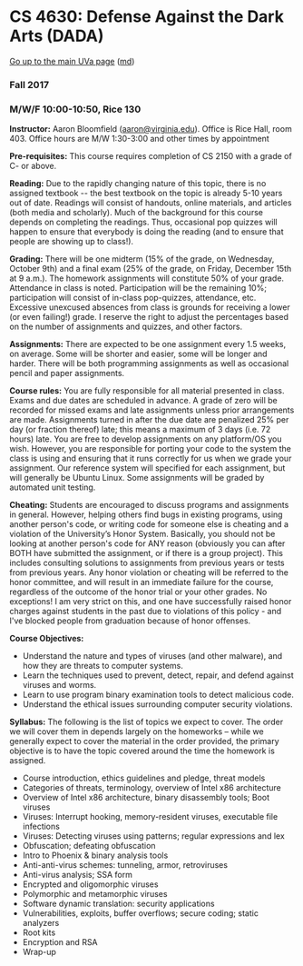 CS 4630: Defense Against the Dark Arts (DADA)
=============================================

[Go up to the main UVa page](index.html) ([md](index.md))

### Fall 2017

### M/W/F 10:00-10:50, Rice 130

**Instructor:** Aaron Bloomfield (aaron@virginia.edu). Office is Rice
  Hall, room 403. Office hours are M/W 1:30-3:00 and other times by
  appointment

**Pre-requisites:** This course requires completion of CS 2150 with a
  grade of C- or above.

**Reading:** Due to the rapidly changing nature of this topic, there
  is no assigned textbook -- the best textbook on the topic is already
  5-10 years out of date. Readings will consist of handouts, online
  materials, and articles (both media and scholarly).  Much of the
  background for this course depends on completing the readings. Thus,
  occasional pop quizzes will happen to ensure that everybody is doing
  the reading (and to ensure that people are showing up to class!).

**Grading:** There will be one midterm (15% of the grade, on
  Wednesday, October 9th) and a final exam (25% of the grade, on
  Friday, December 15th at 9 a.m.). The homework assignments will
  constitute 50% of your grade. Attendance in class is
  noted. Participation will be the remaining 10%; participation will
  consist of in-class pop-quizzes, attendance, etc. Excessive
  unexcused absences from class is grounds for receiving a lower (or
  even failing!) grade. I reserve the right to adjust the percentages
  based on the number of assignments and quizzes, and other factors.

**Assignments:** There are expected to be one assignment every 1.5
  weeks, on average.  Some will be shorter and easier, some will be
  longer and harder.  There will be both programming assignments as
  well as occasional pencil and paper assignments.

**Course rules:** You are fully responsible for all material presented
  in class. Exams and due dates are scheduled in advance. A grade of
  zero will be recorded for missed exams and late assignments unless
  prior arrangements are made. Assignments turned in after the due
  date are penalized 25% per day (or fraction thereof) late; this
  means a maximum of 3 days (i.e. 72 hours) late. You are free to
  develop assignments on any platform/OS you wish. However, you are
  responsible for porting your code to the system the class is using
  and ensuring that it runs correctly for us when we grade your
  assignment. Our reference system will specified for each assignment,
  but will generally be Ubuntu Linux.  Some assignments will be graded
  by automated unit testing.

**Cheating:** Students are encouraged to discuss programs and
  assignments in general. However, helping others find bugs in
  existing programs, using another person's code, or writing code for
  someone else is cheating and a violation of the University’s Honor
  System. Basically, you should not be looking at another person's
  code for ANY reason (obviously you can after BOTH have submitted the
  assignment, or if there is a group project). This includes
  consulting solutions to assignments from previous years or tests
  from previous years. Any honor violation or cheating will be
  referred to the honor committee, and will result in an immediate
  failure for the course, regardless of the outcome of the honor trial
  or your other grades. No exceptions! I am very strict on this, and
  one have successfully raised honor charges against students in the
  past due to violations of this policy - and I've blocked people from
  graduation because of honor offenses.

**Course Objectives:**

- Understand the nature and types of viruses (and other malware), and
  how they are threats to computer systems.
- Learn the techniques used to prevent, detect, repair, and defend
  against viruses and worms.
- Learn to use program binary examination tools to detect malicious code.
- Understand the ethical issues surrounding computer security violations.

**Syllabus:** The following is the list of topics we expect to
  cover. The order we will cover them in depends largely on the
  homeworks – while we generally expect to cover the material in the
  order provided, the primary objective is to have the topic covered
  around the time the homework is assigned.

- Course introduction, ethics guidelines and pledge, threat models
- Categories of threats, terminology, overview of Intel x86
  architecture
- Overview of Intel x86 architecture, binary disassembly tools; Boot
  viruses
- Viruses: Interrupt hooking, memory-resident viruses, executable file
  infections
- Viruses: Detecting viruses using patterns; regular expressions and lex
- Obfuscation; defeating obfuscation
- Intro to Phoenix & binary analysis tools
- Anti-anti-virus schemes: tunneling, armor, retroviruses
- Anti-virus analysis; SSA form
- Encrypted and oligomorphic viruses
- Polymorphic and metamorphic viruses
- Software dynamic translation: security applications
- Vulnerabilities, exploits, buffer overflows; secure coding; static
  analyzers
- Root kits
- Encryption and RSA
- Wrap-up
